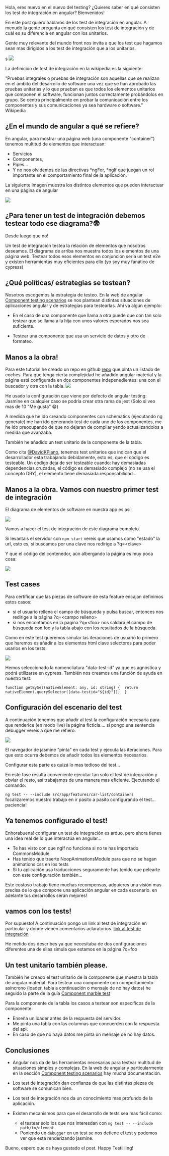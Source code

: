 Hola, eres nuevo en el nuevo del testing? ¿Quieres saber en qué consisten los test de integración en angular? Bienvenidos!

En este post quiero hablaros de los test de integración en angular.
A menudo la gente pregunta en qué consisten los test de integración y de
cuál es su diferencia en angular con los unitarios. 

Gente muy relevante del mundo front nos invita a que los test que hagamos sean mas dirigidos a los test de integración que a los unitarios.

s
![](https://raw.githubusercontent.com/ciglesiasweb/angular-integration-tests-sample/main/docs//images/tweets.png)

La definición de test de integración en la wikipedia es la siguiente:

"Pruebas integrales o pruebas de integración son aquellas que se realizan en el ámbito del desarrollo de software una vez que se han aprobado las pruebas unitarias y lo que prueban es que todos los elementos unitarios que componen el software, funcionan juntos correctamente probándolos en grupo. Se centra principalmente en probar la comunicación entre los componentes y sus comunicaciones ya sea hardware o software." Wikipedia


## ¿En el mundo de angular a qué se refiere?

En angular, para mostrar una página web (una componente "container") tenemos multitud de elementos que interactuan:
* Servicios
* Componentes, 
* Pipes... 
* Y no nos olvidemos de las directivas *ngFor, *ngIf que juegan un rol importante en el comportamiento final de la aplicación.

La siguiente imagen muestra los distintos elementos que pueden interactuar en una página de angular

![](https://raw.githubusercontent.com/ciglesiasweb/angular-integration-tests-sample/main/docs/images/elements-to-test.png)

## ¿Para tener un test de integración debemos testear todo ese diagrama?😨
Desde luego que no! 

Un test de integración testea la relación de elementos que nosotros deseamos.
El diagrama de arriba nos muestra todos los elementos de una página web. Testear todos esos elementos en conjunción sería un test e2e y existen herramientas muy eficientes para ello (yo soy muy fanático de cypress)


## ¿Qué políticas/ estrategias se testean?
Nosotros escogemos la estrategia de testeo. En la web de angular [Component testing scenarios](https://angular.io/guide/testing-components-scenarios) se nos plantean distintas situaciones de aplicaciones angular y de estrategias para testearlas. Ahí va algún ejemplo:

* En el caso de una componente que llama a otra puede que con tan solo
testear que se llama a la hija con unos valores esperados nos sea suficiente.
 
* Testear una componente que usa un servicio de datos y otro de formateo.
    

## Manos a la obra!
Para este tutorial he creado un repo en github [repo](https://github.com/ciglesiasweb/angular-integration-tests-sample) que pinta un listado de coches. 
Para que tenga cierta complejidad he añadido angular material y la página está configurada en dos componentes indepenedientes:  una con el buscador y otra con la  tabla.
![](https://raw.githubusercontent.com/ciglesiasweb/angular-integration-tests-sample/main/docs/videos/demo.gif)

He usado la configuración que viene por defecto de angular testing: Jasmine en cualquier caso se podría crear otra rama de jest (Solo si veo mas de 10 "Me gusta" 😁)


A medida que he ido creando componentes con schematics (ejecutando ng generate) me han ido generando test de cada uno de los componentes, me he ido preocupando de que no dejaran de compilar yendo actualizandolos a medida que avanzaba. 

También he añadido un test unitario de la componente de la tabla. 


Como cita [@DavidKPiano](https://twitter.com/DavidKPiano), tenemos test unitarios que indican que el desarrollador esta trabajando debidamente, esto es, que el código es testeable.
Un código deja de ser testeable cuando: hay demasiadas dependencias cruzadas, el código es demasiado complejo (no se usa el concepto DRY), el elemento tiene demasiada responsabilidad...

## Manos a la obra. Vamos con nuestro primer test de integración
El diagrama de elementos de software en nuestra app es así:

![](https://raw.githubusercontent.com/ciglesiasweb/angular-integration-tests-sample/main/docs/images/elements-repo.png)

Vamos a hacer el test de integración de este diagrama completo.

Si levantais el servidor con `npm start` vereis que usamos como "estado" la url, esto es, si buscamos por una clave nos redirige a ?q=&#60;clave&#62;

Y que el código del contenedor, aún albergando la página es muy poca cosa:

![](https://raw.githubusercontent.com/ciglesiasweb/angular-integration-tests-sample/main/docs/images/car-list-container.png)

## Test cases
Para certificar que las piezas de software de esta feature encajan definimos estos casos:

* si el usuario rellena el campo de búsqueda y pulsa buscar, entonces nos redirige a la página ?q=&#60;campo relleno&#62;
* si nos encontamos en la pagina ?q=&#60;foo&#62; nos saldará el campo de búsqueda con foo y la tabla abajo con los resultados de la búsqueda.


Como en este test queremos simular las iteraciones de usuario lo primero que haremos es añadir a los elementos html clave selectores para poder usarlos en los tests:

![](https://raw.githubusercontent.com/ciglesiasweb/angular-integration-tests-sample/main/docs/images/att-selectors.png)

Hemos seleccionado la nomencliatura "data-test-id" ya que es agnóstica y podrá utilizarse en cypress.
También nos creamos una función de ayuda en nuestro test:

`
  function getBySel(nativeElement: any, id: string) { 
    return nativeElement.querySelector([data-testid="${id}"]); 
  }
`

## Configuración del escenario del test

A continuación tenemos que añadir al test la configuración necesaria para que renderice (en modo live) la página ficticia.... si pongo una sentencia debugger vereis a qué me refiero:

![](https://raw.githubusercontent.com/ciglesiasweb/angular-integration-tests-sample/main/docs/images/debugger-test.png)

El navegador de jasmine "pinta" en cada test y ejecuta las iteraciones. Para que esto ocurra debemos de añadir todos los elementos necesarios.

Configurar esta parte es quizá lo mas tedioso del test...


En este fase resulta conveniente ejecutar tan solo el test de integración y obviar el resto, así trabajamos de una manera mas eficiente. Ejecutando el comando:

`ng test -- --include src/app/features/car-list/containers`
focalizaremos nuestro trabajo en ir pasito a pasito configurando el test... paciencia!

## Ya tenemos configurado el test!
Enhorabuena! configurar un test de integración es arduo, pero ahora tienes una idea real de lo que interactúa en angular...

* Te has visto con que ngIf no funciona si no te has importado CommonsModule
* Has tenido que traerte NoopAnimationsModule para que no se hagan animations css en los tests
* Si tu aplicación usa traducciones seguramente has tenido que pelearte con este  configuración también...

Este costoso trabajo tiene muchas recompensas, adquieres una visión mas precisa de lo que compone una aplicación angular en cada escenario. en adelante tus desarrollos serán mejores!

## vamos con los tests!
Por supuesto! A continuación pongo un link al test de integración en particular y donde vienen comentarios aclaratorios. [link al test de integración](https://github.com/ciglesiasweb/angular-integration-tests-sample/blob/511c2cc2c9c8401340809837282b3e77fa5f67c3/src/app/features/car-list/containers/car-list-container/car-list-container.component.spec.ts)

He metido dos describes ya que necesitaba de dos configuraciones diferentes una de ellas simula que estamos en la página ?q=foo


## Un test unitario también please.

También he creado el test unitario de la componente que muestra la tabla de angular material. 
Para testear una componente con comportamiento asíncrono (loader, tabla a continuación o mensaje de no hay datos) he seguido la parte de la guía [Component marble test](https://angular.io/guide/testing-components-scenarios#component-marble-tests)

Para la componente de la tabla los casos a testear son específicos de la componente:

* Enseña un loader antes de la respuesta del servidor.
* Me pinta una tabla con las columnas que concuerden con la respuesta del api.
* En caso de que no haya datos me pinta un mensaje de no hay datos.



## Conclusiones
* Angular nos da de las herramientas necesarias para testear multitud de situaciones simples y complejas. En la web  de angular y particularmente en la sección [Component testing scenarios](https://angular.io/guide/testing-components-scenarios) hay mucha documentación.

* Los test de integración dan confianza de que las distintas piezas de software se comunican bien.
* Los test de integración nos da un conocimiento mas profundo de la aplicación.
* Existen mecanismos para que el desarrollo de tests sea mas fácil como:
  - el testear solo los que nos interesdan con `ng test -- --include path/to/element`
  - Poniendo un `debugger` en un test se nos detiene el test y podemos ver que está renderizando jasmine.


Bueno, espero que os haya gustado el post. Happy Testiiiiing!

